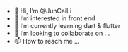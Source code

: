 - 👋 Hi, I’m @JunCaiLi
- 👀 I’m interested in front end
- 🌱 I’m currently learning dart & flutter
- 💞️ I’m looking to collaborate on ...
- 📫 How to reach me ...

<!---
JunCaiLi/JunCaiLi is a ✨ special ✨ repository because its `README.md` (this file) appears on your GitHub profile.
You can click the Preview link to take a look at your changes.
--->
